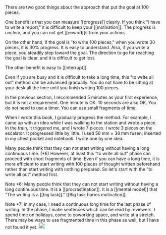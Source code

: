 
There are two good things about the approach that put the goal at 100 pieces.

One benefit is that you can measure [[progress]] clearly. If you think "I have to write a report," it is difficult to keep your [[motivation]]. The progress is unclear, and you can not get [[reward]]s from your actions.

On the other hand, if the goal is "to write 100 pieces," when you wrote 30 pieces, it is 30% progress. It is easy to understand. Also, if you write a piece, you steadily step toward the goal. The direction to go for reaching the goal is clear, and it is difficult to get lost.

The other benefit is easy to [[interrupt]].

Even if you are busy and it is difficult to take a long time, this "to write all out" method can be advanced gradually. You do not have to be sitting at your desk all the time until you finish writing 100 pieces.

In the previous section, I recommended 5 minutes as your first experience, but it is not a requirement. One minute is OK. 10 seconds are also OK. You do not need to use a timer. You can use small fragments of time.

When I wrote this book, I gradually progress the method. For example, I came up with an idea while I was walking to the station and wrote a piece. In the train, it triggered me, and I wrote 7 pieces. I wrote 3 pieces on the escalator. It progressed little by little. I used 50 mm × 38 mm fusen, inserted in my chest pocket and notebook. I write one by one idea.

Many people think that they can not start writing without having a long continuous time. (*6) However, at least this "to write all out" phase can proceed with short fragments of time. Even if you can have a long time, it is more efficient to start writing with 100 pieces of thought written beforehand rather than start writing with nothing prepared. So let's start with the "to write all out" method first.

Note *6: Many people think that they can not start writing without having a long continuous time. It is a [[procrastination]]. It is a [[mental model]] that "The writing is a [[big task]]." [[Big task harms motivation]].

Note *7: In my case, I need a continuous long time for the last phase of writing. In the phase, I make sentences which can be read by reviewers. I spend time on holidays, come to coworking space, and write at a stretch. There may be ways to use fragmented time in this phase as well, but I have not found it yet.
<img src='https://scrapbox.io/api/pages/nishio/en/icon' alt='en.icon' height="19.5"/>